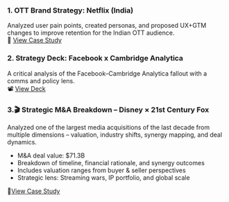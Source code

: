 ### 1. OTT Brand Strategy: Netflix (India)
Analyzed user pain points, created personas, and proposed UX+GTM changes to improve retention for the Indian OTT audience.  
📄 [View Case Study](https://docs.google.com/presentation/d/1pYUHd2sP_K66aieU89TNklZtA6ZyvdhcKuVewMNHg8U/preview)

### 2. Strategy Deck: Facebook x Cambridge Analytica
A critical analysis of the Facebook–Cambridge Analytica fallout with a comms and policy lens.  
📽️ [View Deck](https://docs.google.com/presentation/d/1vGfKSAUPaMpEWiszOcI5eXOHtihj-yhEeYsd_k3UvEc/preview?slide=id.p)

### 3.🎬 Strategic M&A Breakdown – Disney × 21st Century Fox

Analyzed one of the largest media acquisitions of the last decade from multiple dimensions – valuation, industry shifts, synergy mapping, and deal dynamics.

- M&A deal value: $71.3B
- Breakdown of timeline, financial rationale, and synergy outcomes
- Includes valuation ranges from buyer & seller perspectives
- Strategic lens: Streaming wars, IP portfolio, and global scale
  
📄[View Case Study](https://docs.google.com/presentation/d/1AuhN2iMnt30Gvamf5k3TAzNiLuJNt2wVvMbp2mKWFfU/preview
)

